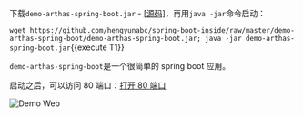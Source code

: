 下载`demo-arthas-spring-boot.jar` - [[源码]](https://github.com/hengyunabc/spring-boot-inside/tree/master/demo-arthas-spring-boot)，再用`java -jar`命令启动：

`wget https://github.com/hengyunabc/spring-boot-inside/raw/master/demo-arthas-spring-boot/demo-arthas-spring-boot.jar; java -jar demo-arthas-spring-boot.jar`{{execute T1}}

`demo-arthas-spring-boot`是一个很简单的 spring boot 应用。

启动之后，可以访问 80 端口：[打开 80 端口]({{TRAFFIC_HOST1_80}})

![Demo Web](../../assets/demo-web.png)
